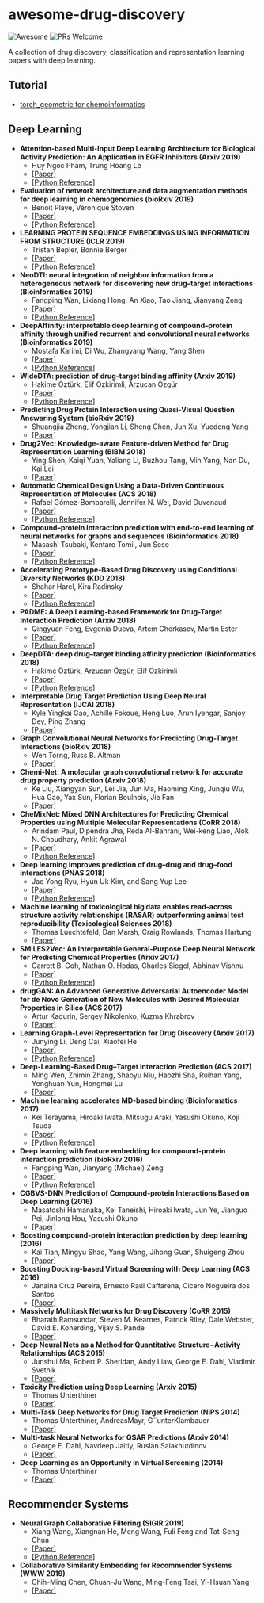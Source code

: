 # awesome-drug-discovery
[![Awesome](https://cdn.rawgit.com/sindresorhus/awesome/d7305f38d29fed78fa85652e3a63e154dd8e8829/media/badge.svg)](https://github.com/sindresorhus/awesome)
[![PRs Welcome](https://img.shields.io/badge/PRs-welcome-brightgreen.svg?style=flat-square)](http://makeapullrequest.com)

A collection of drug discovery, classification and representation learning papers with deep learning.

## Tutorial

- [torch_geometric for chemoinformatics](https://iwatobipen.wordpress.com/2019/04/05/make-graph-convolution-model-with-geometric-deep-learning-extension-library-for-pytorch-rdkit-chemoinformatics-pytorch/)

## Deep Learning
- **Attention-based Multi-Input Deep Learning Architecture for Biological Activity Prediction: An Application in EGFR Inhibitors (Arxiv 2019)**
    - Huy Ngoc Pham, Trung Hoang Le
    - [[Paper]](https://arxiv.org/abs/1906.05168)
    - [[Python Reference]](https://github.com/lehgtrung/egfr-att)
- **Evaluation of network architecture and data augmentation methods for deep learning in chemogenomics (bioRxiv 2019)**
    - Benoit Playe, Véronique Stoven
    - [[Paper]](https://www.biorxiv.org/content/10.1101/662098v1)
    - [[Python Reference]](https://github.com/bplaye/NNk_DTI)
- **LEARNING PROTEIN SEQUENCE EMBEDDINGS USING INFORMATION FROM STRUCTURE (ICLR 2019)**
    - Tristan Bepler, Bonnie Berger
    - [[Paper]](https://openreview.net/pdf?id=SygLehCqtm)
    - [[Python Reference]](https://github.com/tbepler/protein-sequence-embedding-iclr2019)
- **NeoDTI: neural integration of neighbor information from a heterogeneous network for discovering new drug–target interactions (Bioinformatics 2019)**
    - Fangping Wan, Lixiang Hong, An Xiao, Tao Jiang, Jianyang Zeng
    - [[Paper]](https://academic.oup.com/bioinformatics/article/35/1/104/5047760)
    - [[Python Reference]](https://github.com/FangpingWan/NeoDTI)
- **DeepAffinity: interpretable deep learning of compound–protein affinity through unified recurrent and convolutional neural networks (Bioinformatics 2019)**
    - Mostafa Karimi, Di Wu, Zhangyang Wang, Yang Shen
    - [[Paper]](https://academic.oup.com/bioinformatics/advance-article/doi/10.1093/bioinformatics/btz111/5320555)
    - [[Python Reference]](https://github.com/Shen-Lab/DeepAffinity)
- **WideDTA: prediction of drug-target binding affinity (Arxiv 2019)**
    - Hakime Öztürk, Elif Ozkirimli, Arzucan Özgür
    - [[Paper]](https://arxiv.org/abs/1902.04166)
    - [[Python Reference]](https://github.com/hkmztrk/WideDTA)
- **Predicting Drug Protein Interaction using Quasi-Visual Question Answering System (bioRxiv 2019)**
    - Shuangjia Zheng, Yongjian Li, Sheng Chen, Jun Xu, Yuedong Yang
    - [[Paper]](https://www.biorxiv.org/content/10.1101/588178v1)
- **Drug2Vec: Knowledge-aware Feature-driven Method for Drug Representation Learning (BIBM 2018)**
    - Ying Shen, Kaiqi Yuan, Yaliang Li, Buzhou Tang, Min Yang, Nan Du, Kai Lei
    - [[Paper]](https://ieeexplore.ieee.org/abstract/document/8621390)
- **Automatic Chemical Design Using a Data-Driven Continuous Representation of Molecules (ACS 2018)**
    - Rafael Gómez-Bombarelli, Jennifer N. Wei, David Duvenaud
    - [[Paper]](https://pubs.acs.org/doi/full/10.1021/acscentsci.7b00572)
    - [[Python Reference]](https://github.com/aspuru-guzik-group/chemical_vae)
- **Compound–protein interaction prediction with end-to-end learning of neural networks for graphs and sequences (Bioinformatics 2018)**
    - Masashi Tsubaki, Kentaro Tomii, Jun Sese
    - [[Paper]](https://academic.oup.com/bioinformatics/article/35/2/309/5050020)
    - [[Python Reference]](https://github.com/masashitsubaki/CPI_prediction)
- **Accelerating Prototype-Based Drug Discovery using Conditional Diversity Networks (KDD 2018)**
    - Shahar Harel, Kira Radinsky
    - [[Paper]](http://www.kiraradinsky.com/files/accelerating-prototype-based.pdf)
    - [[Python Reference]](https://github.com/shaharharel/CDN_Molecule)
- **PADME: A Deep Learning-based Framework for Drug-Target Interaction Prediction (Arxiv 2018)**
    - Qingyuan Feng, Evgenia Dueva, Artem Cherkasov, Martin Ester
    - [[Paper]](https://arxiv.org/abs/1807.09741)
    - [[Python Reference]](https://github.com/simonfqy/PADME)
- **DeepDTA: deep drug–target binding affinity prediction (Bioinformatics 2018)**
    - Hakime Öztürk, Arzucan Özgür, Elif Ozkirimli
    - [[Paper]](https://academic.oup.com/bioinformatics/article/34/17/i821/5093245)
    - [[Python Reference]](https://github.com/hkmztrk/DeepDTA)
- **Interpretable Drug Target Prediction Using Deep Neural Representation (IJCAI 2018)**
    - Kyle Yingkai Gao, Achille Fokoue, Heng Luo, Arun Iyengar, Sanjoy Dey, Ping Zhang
    - [[Paper]](https://pdfs.semanticscholar.org/693c/c33b99ca3781062e77e2e5cd45191632e683.pdf)
- **Graph Convolutional Neural Networks for Predicting Drug-Target Interactions (bioRxiv 2018)**
    - Wen Torng, Russ B. Altman
    - [[Paper]](https://www.biorxiv.org/content/10.1101/473074v1)
- **Chemi-Net: A molecular graph convolutional network for accurate drug property prediction (Arxiv 2018)**
    - Ke Liu, Xiangyan Sun, Lei Jia, Jun Ma, Haoming Xing, Junqiu Wu, Hua Gao, Yax Sun, Florian Boulnois, Jie Fan
    - [[Paper]](https://arxiv.org/abs/1803.06236)
- **CheMixNet: Mixed DNN Architectures for Predicting Chemical Properties using Multiple Molecular Representations (CoRR 2018)**
    - Arindam Paul, Dipendra Jha, Reda Al-Bahrani, Wei-keng Liao, Alok N. Choudhary, Ankit Agrawal
    - [[Paper]](https://arxiv.org/abs/1811.08283)
    - [[Python Reference]](https://github.com/paularindam/CheMixNet)
- **Deep learning improves prediction of drug–drug and drug–food interactions (PNAS 2018)**
    - Jae Yong Ryu, Hyun Uk Kim, and Sang Yup Lee
    - [[Paper]](https://www.pnas.org/content/115/18/E4304.short)
    - [[Python Reference]](https://bitbucket.org/kaistsystemsbiology/deepddi/src/master/)
- **Machine learning of toxicological big data enables read-across structure activity relationships (RASAR) outperforming animal test reproducibility (Toxicological Sciences 2018)**
    - Thomas Luechtefeld, Dan Marsh, Craig Rowlands, Thomas Hartung
    - [[Paper]](https://academic.oup.com/toxsci/article/165/1/198/5043469)
- **SMILES2Vec: An Interpretable General-Purpose Deep Neural Network for Predicting Chemical Properties (Arxiv 2017)**
    - Garrett B. Goh, Nathan O. Hodas, Charles Siegel, Abhinav Vishnu
    - [[Paper]](https://arxiv.org/abs/1712.02034)
    - [[Python Reference]](https://github.com/Abdulk084/Smiles2vec)
- **drugGAN: An Advanced Generative Adversarial Autoencoder Model for de Novo Generation of New Molecules with Desired Molecular Properties in Silico (ACS 2017)**
    - Artur Kadurin, Sergey Nikolenko, Kuzma Khrabrov
    - [[Paper]](https://pubs.acs.org/doi/10.1021/acs.molpharmaceut.7b00346)
- **Learning Graph-Level Representation for Drug Discovery (Arxiv 2017)**
    - Junying Li, Deng Cai, Xiaofei He
    - [[Paper]](https://arxiv.org/abs/1709.03741)
    - [[Python Reference]](https://github.com/ZJULearning/graph_level_drug_discovery)
- **Deep-Learning-Based Drug–Target Interaction Prediction (ACS 2017)**
    - Ming Wen, Zhimin Zhang, Shaoyu Niu, Haozhi Sha, Ruihan Yang, Yonghuan Yun, Hongmei Lu
    - [[Paper]](https://pubs.acs.org/doi/abs/10.1021/acs.jproteome.6b00618)
- **Machine learning accelerates MD-based binding (Bioinformatics 2017)**
    - Kei Terayama, Hiroaki Iwata, Mitsugu Araki, Yasushi Okuno, Koji Tsuda
    - [[Paper]](https://academic.oup.com/bioinformatics/article/34/5/770/4457357)
    - [[Python Reference]](https://github.com/tsudalab/bpbi)
- **Deep learning with feature embedding for compound-protein interaction prediction (bioRxiv 2016)**
    - Fangping Wan, Jianyang (Michael) Zeng
    - [[Paper]](https://www.biorxiv.org/content/10.1101/086033v1)
    - [[Python Reference]](https://github.com/FangpingWan/DeepCPI)
- **CGBVS-DNN Prediction of Compound-protein Interactions Based on Deep Learning (2016)**
    - Masatoshi Hamanaka, Kei Taneishi, Hiroaki Iwata, Jun Ye, Jianguo Pei, Jinlong Hou, Yasushi Okuno
    - [[Paper]](https://onlinelibrary.wiley.com/doi/10.1002/minf.201600045)
- **Boosting compound-protein interaction prediction by deep learning (2016)**
    - Kai Tian, Mingyu Shao, Yang Wang, Jihong Guan, Shuigeng Zhou
    - [[Paper]](https://www.sciencedirect.com/science/article/pii/S1046202316301992)
- **Boosting Docking-based Virtual Screening with Deep Learning (ACS 2016)**
    - Janaina Cruz Pereira, Ernesto Raúl Caffarena, Cicero Nogueira dos Santos
    - [[Paper]](https://pubs.acs.org/doi/abs/10.1021/acs.jcim.6b00355)
- **Massively Multitask Networks for Drug Discovery (CoRR 2015)**
    - Bharath Ramsundar, Steven M. Kearnes, Patrick Riley, Dale Webster, David E. Konerding, Vijay S. Pande
    - [[Paper]](https://arxiv.org/abs/1502.02072)
- **Deep Neural Nets as a Method for Quantitative Structure−Activity Relationships (ACS 2015)**
    - Junshui Ma, Robert P. Sheridan, Andy Liaw, George E. Dahl, Vladimir Svetnik
    - [[Paper]](https://pubs.acs.org/doi/abs/10.1021/ci500747n)
- **Toxicity Prediction using Deep Learning (Arxiv 2015)**
    - Thomas Unterthiner
    - [[Paper]](https://arxiv.org/abs/1503.01445)
- **Multi-Task Deep Networks for Drug Target Prediction (NIPS 2014)**
    - Thomas Unterthiner, AndreasMayr, G¨unterKlambauer
    - [[Paper]](http://www.bioinf.at/publications/2014/NIPS2014d.pdf)
- **Multi-task Neural Networks for QSAR Predictions (Arxiv 2014)**
    - George E. Dahl, Navdeep Jaitly, Ruslan Salakhutdinov
    - [[Paper]](https://arxiv.org/abs/1406.1231)
- **Deep Learning as an Opportunity in Virtual Screening (2014)**
    - Thomas Unterthiner
    - [[Paper]](https://pdfs.semanticscholar.org/95f7/b2c0fe75f08e3ce0d2ac4315166f4239db5c.pdf)


## Recommender Systems
- **Neural Graph Collaborative Filtering (SIGIR 2019)**
    - Xiang Wang, Xiangnan He, Meng Wang, Fuli Feng and Tat-Seng Chua
    - [[Paper]](https://arxiv.org/abs/1905.08108)
    - [[Python Reference]](https://github.com/xiangwang1223/neural_graph_collaborative_filtering)
- **Collaborative Similarity Embedding for Recommender Systems (WWW 2019)**
    - Chih-Ming Chen, Chuan-Ju Wang, Ming-Feng Tsai, Yi-Hsuan Yang
    - [[Paper]](https://arxiv.org/abs/1902.06188)
